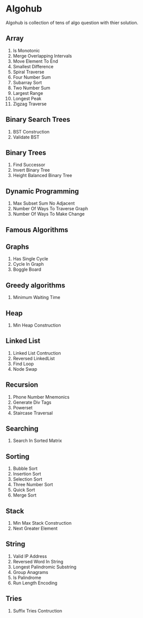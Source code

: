 # Algohub 
Algohub is collection of tens of algo question with thier solution. 

## Array
1. Is Monotonic
2. Merge Overlapping Intervals
3. Move Element To End
4. Smallest Difference
5. Spiral Traverse
6. Four Number Sum
7. Subarray Sort
8. Two Number Sum
9. Largest Range
10. Longest Peak
11. Zigzag Traverse

## Binary Search Trees
1. BST Construction
2. Validate BST

## Binary Trees
1. Find Successor
2. Invert Binary Tree
3. Height Balanced Binary Tree

## Dynamic Programming
1. Max Subset Sum No Adjacent
2. Number Of Ways To Traverse Graph
3. Number Of Ways To Make Change

## Famous Algorithms

## Graphs
1. Has Single Cycle
2. Cycle In Graph
3. Boggle Board

## Greedy algorithms
1. Minimum Waiting Time

## Heap
1. Min Heap Construction

## Linked List
1. Linked List Contruction
2. Reversed LinkedList
3. Find Loop
4. Node Swap

## Recursion
1. Phone Number Mnemonics
2. Generate Div Tags
3. Powerset
4. Staircase Traversal

## Searching
1. Search In Sorted Matrix

## Sorting
1. Bubble Sort
2. Insertion Sort
3. Selection Sort
4. Three Number Sort
5. Quick Sort
6. Merge Sort

## Stack
1. Min Max Stack Construction
2. Next Greater Element

## String
1. Valid IP Address
2. Reversed Word In String
3. Longest Palindromic Substring
4. Group Anagrams
5. Is Palindrome
6. Run Length Encoding

## Tries
1. Suffix Tries Contruction
